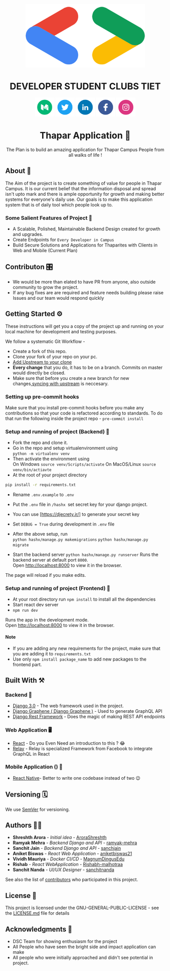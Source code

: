 <div align = "center">

<img height=200px src= "https://github.com/developer-student-club-thapar/officialWebsite/blob/master/src/assets/dsc_logo.png">

<h1>DEVELOPER STUDENT CLUBS TIET</h1>

<a href="https://medium.com/developer-student-clubs-tiet"><img src="https://github.com/aritraroy/social-icons/blob/master/medium-icon.png?raw=true" width="60"></a>
<a href="https://twitter.com/dsctiet"><img src="https://github.com/aritraroy/social-icons/blob/master/twitter-icon.png?raw=true" width="60"></a>
<a href="https://www.linkedin.com/company/developer-student-club-thapar"><img src="https://github.com/aritraroy/social-icons/blob/master/linkedin-icon.png?raw=true" width="60"></a>
<a href="https://facebook.com/dscthapar"><img src="https://github.com/aritraroy/social-icons/blob/master/facebook-icon.png?raw=true" width="60"></a>
<a href="https://instagram.com/dsc.tiet"><img src="https://github.com/aritraroy/social-icons/blob/master/instagram-icon.png?raw=true" width="60"></a>

# Thapar Application 🚀

The Plan is to build an amazing application for Thapar Campus People from all walks of life !

</div>

## About  💫

The Aim of the project is to create something of value for people in Thapar Campus.
It is our current belief that the information disposal and spread isn't upto mark and there is ample opportunity for growth and making better systems for everyone's daily use. 
Our goals is to make this application system that is of daily tool which people look up to.


### Some Salient Features of Project 🔭
* A Scalable, Polished, Maintainable Backend Design created for growth and upgrades.
* Create Endpoints for `Every Developer in Campus ` 
* Build Secure Solutions and Applications for Thaparites with Clients in Web and Mobile (Current Plan)

## Contributon 🎛

* We would be more than elated to have PR from anyone, also outside community to grow the project. 
* If any bug fixes are are required and feature needs building please raise Issues and our team would respond quickly

## Getting Started ⚙️

These instructions will get you a copy of the project up and running on your local machine for development and testing purposes. 

We follow a systematic Git Workflow -
- Create a fork of this repo.
- Clone your fork of your repo on your pc.
- [Add Upstream to your clone](https://help.github.com/en/github/collaborating-with-issues-and-pull-requests/configuring-a-remote-for-a-fork)
- **Every change** that you do, it has to be on a branch. Commits on master would directly be closed.
- Make sure that before you create a new branch for new changes,[syncing with upstream](https://help.github.com/en/github/collaborating-with-issues-and-pull-requests/syncing-a-fork) is neccesary.

### Setting up pre-commit hooks
Make sure that you install pre-commit hooks before you make any contributions so that your code is refactored according to standards.
To do that run the following inside the project repo -
```pre-commit install``` 

### Setup and running of project (Backend) 🧮
- Fork the repo and clone it.
- Go in the repo and setup virtualenvironment using <br>
```python -m virtualenv venv``` 
- Then activate the environment using <br>
    On Windows
```source venv/Scripts/activate```
    On MacOS/Linux
```source venv/bin/actiavte```
- At the root of your project directory <br>
```bash 
pip install -r requirements.txt
```

- Rename ```.env.example``` to ```.env```
- Put the ```.env``` file in ```/hashx ```set secret key for your django project.
- You can use [https://djecrety.ir/] to generate your secret key
- Set ```DEBUG = True``` during development in ```.env``` file

- After the above setup, run <br>
```python hashx/manage.py makemigrations```
```python hashx/manage.py migrate```

- Start the backend server 
```python hashx/manage.py runserver```
Runs the backend server at default port ```8000```.<br />
Open [http://localhost:8000](http://localhost:8000) to view it in the browser.

The page will reload if you make edits.<br />

### Setup and running of project (Frontend) 🔮
- At your root directory run `npm install` to install all the dependencies
- Start react dev server
- ```npm run dev```

Runs the app in the development mode.<br />
Open [http://localhost:8000](http://localhost:8000) to view it in the browser.


#### Note
- If you are adding any new requirements for the project, make sure that you are adding it to ```requirements.txt```
- Use only ```npm install package_name``` to add new packages to the frontend part.


## Built With ⚒
### Backend 📡
* [Django 3.0](https://www.djangoproject.com) - The web framework used in the project.
* [Django Graphene ( Django Graphene )](https://docs.graphene-python.org/projects/django/en/latest/) - Used to generate GraphQL API
* [Django Rest Framework](https://www.django-rest-framework.org) - Does the magic of making REST API endpoints 
### Web Application 🖥
* [React](https://reactjs.org) - Do you Even Need an introduction to this ? 😂
* [Relay](https://relay.dev) - Relay is specialized Framework from Facebook to integrate GraphQL in React
### Mobile Application () 📲
* [React Native](https://reactnative.dev)- Better to write one codebase instead of two 😉

## Versioning 🗓

We use [SemVer](http://semver.org/) for versioning. 

## Authors ✍🏻

* **Shreshth Arora** - *Initial idea* - [AroraShreshth](https://github.com/AroraShreshth)
* **Ramyak Mehra** - *Backend Django and API* - [ramyak-mehra](https://github.com/ramyak-mehra)
* **Sanchit Jain** - *Backend Django and API* - [sanchjain](https://github.com/sanchjain)
* **Aniket Biswas** - *React Web Application* - [aniketbiswas21](https://github.com/aniketbiswas21)
* **Vividh Mauriya** - *Docker CI/CD* - [MagnumDingusEdu](https://github.com/MagnumDingusEdu)
* **Rishab** - *React WebApplication* - [Rishabh-malhotraa](https://github.com/Rishabh-malhotraa)
* **Sanchit Nanda** - *UI/UX Designer* - [sanchitnanda](https://github.com/sanchitnanda)

See also the list of [contributors](https://github.com/developer-student-club-thapar/thapar_app/graphs/contributors) who participated in this project.

## License 📜

This project is licensed under the GNU-GENERAL-PUBLIC-LICENSE - see the [LICENSE.md](LICENSE.md) file for details

## Acknowledgments 💯

* DSC Team for showing enthusiasm for the project
* All People who have seen the bright side and impact application can make
* All people who were initially approached and didn't see potential in project.
